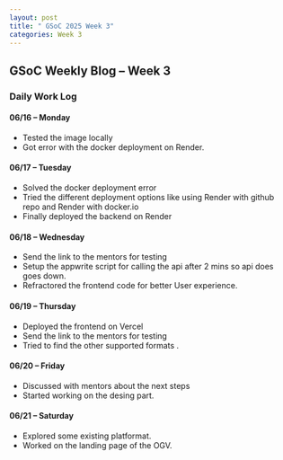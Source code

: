 ```yaml
---
layout: post
title: " GSoC 2025 Week 3"
categories: Week 3
---
```


## GSoC Weekly Blog – Week 3

### Daily Work Log

#### 06/16 – Monday
- Tested the image locally
- Got error with the docker deployment on Render.

#### 06/17 – Tuesday
- Solved the docker deployment error
- Tried the different deployment options like using Render with github repo and Render with docker.io 
- Finally deployed the backend on Render

#### 06/18 – Wednesday
- Send the link to the mentors for testing 
- Setup the appwrite script for calling the api after  2 mins so api does goes down.
- Refractored the frontend code for better User experience.

#### 06/19 – Thursday
- Deployed the frontend on Vercel
- Send the link to the mentors for testing
- Tried to find the other supported formats .

#### 06/20 – Friday
- Discussed with mentors about the next steps
- Started working on the desing part.

#### 06/21 – Saturday
- Explored some existing platformat.
- Worked on the landing page of the OGV.
